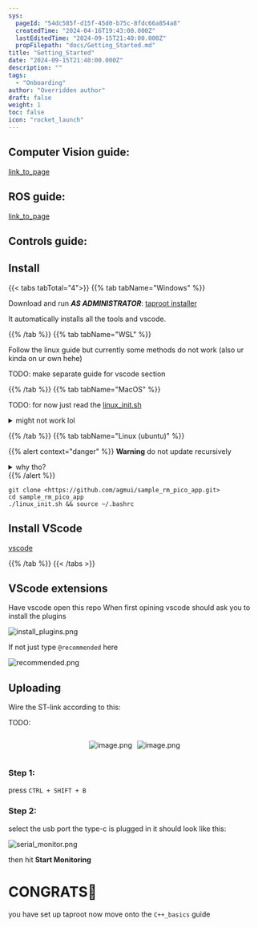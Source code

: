 ```yaml
---
sys:
  pageId: "54dc585f-d15f-45d0-b75c-8fdc66a854a8"
  createdTime: "2024-04-16T19:43:00.000Z"
  lastEditedTime: "2024-09-15T21:40:00.000Z"
  propFilepath: "docs/Getting_Started.md"
title: "Getting_Started"
date: "2024-09-15T21:40:00.000Z"
description: ""
tags:
  - "Onboarding"
author: "Overridden author"
draft: false
weight: 1
toc: false
icon: "rocket_launch"
---
```


## Computer Vision guide:

[link_to_page](86d45bc0-388b-4d26-8848-44f255f73d0e)

## ROS guide:

[link_to_page](3c76c1de-ec8f-46d6-8b0a-294005edc2d5)

## Controls guide:

## Install

{{< tabs tabTotal="4">}}
{{% tab tabName="Windows" %}}

Download and run _**AS ADMINISTRATOR**_: [taproot installer](https://github.com/Thornbots/TeachingFreshies/releases/tag/1.0)

It automatically installs all the tools and vscode.

{{% /tab %}}
{{% tab tabName="WSL" %}}

Follow the linux guide but currently some methods do not work (also ur kinda on ur own hehe)

TODO: make separate guide for vscode section

{{% /tab %}}
{{% tab tabName="MacOS" %}}

TODO: for now just read the [linux_init.sh](https://github.com/agmui/sample_rm_pico_app/blob/main/linux_init.sh)

<details>
<summary>might not work lol</summary>

`brew install libusb pkg-config`

Next install: [vscode](https://code.visualstudio.com/Download)

</details>

{{% /tab %}}
{{% tab tabName="Linux (ubuntu)" %}}

{{% alert context="danger" %}}
**Warning** do not update recursively
<details>
<summary>why tho?</summary>
There are some submodules that may go on for a while (like tinyusb) and I highly
recommend you don't need to get them.
If you want to see what submodules I update just look in `linux_init.sh`
</details>
{{% /alert %}}

```shell
git clone <https://github.com/agmui/sample_rm_pico_app.git>
cd sample_rm_pico_app
./linux_init.sh && source ~/.bashrc
```

## Install VScode

[vscode](https://code.visualstudio.com/Download)

{{% /tab %}}
{{< /tabs >}}

## VScode extensions

Have vscode open this repo
When first opining vscode should ask you to install the plugins

![install_plugins.png](https://prod-files-secure.s3.us-west-2.amazonaws.com/d518164a-d88e-44d1-a4ee-3adb3bd8bce0/89bd30f0-1825-4e77-867b-0a41ce370880/install_plugins.png?X-Amz-Algorithm=AWS4-HMAC-SHA256&X-Amz-Content-Sha256=UNSIGNED-PAYLOAD&X-Amz-Credential=ASIAZI2LB466RWLAUDYX%2F20250404%2Fus-west-2%2Fs3%2Faws4_request&X-Amz-Date=20250404T070821Z&X-Amz-Expires=3600&X-Amz-Security-Token=IQoJb3JpZ2luX2VjEJf%2F%2F%2F%2F%2F%2F%2F%2F%2F%2FwEaCXVzLXdlc3QtMiJIMEYCIQDXRhmhfNj6WqBBK27oJofD1qw6aQAmtgyj6ybHPHn83gIhAKaWTAvyqxz8UF9h99QYVTfa%2B7OFmOZZL%2Fe%2F%2BYvT46I8Kv8DCBAQABoMNjM3NDIzMTgzODA1IgyFrKllcadFsaFaKAwq3AOiE02AEPRwDGcrK4T2Zu55%2BQTcbR5CIFwOtBVL0ZasNAKbjBcQsAw7HwMDjfpFoWvZSVT43f0Nl7JHt%2F09xI8buReiexagRJRSNCnYF9Gu4bkD%2Br%2FMmh1A1SAm8hulE4Pq6abG99W1iSm6XClCaOzIArGrwq%2FWEGRFzh%2F7Ek8zSNXKqcdDUrWiFaxSsqIe4U6582QtywPaytTtWAU%2BhVCYLm3Fy5TvBoIykRBU1XIpIhBTPZpuOWNw7DfaHfi5As6n0HK7FD4%2FKyze2VLofMsVff4HQMENFo%2F%2BB%2BZT327f9kDI9U%2F%2Btkw0rPFm0f7K%2FtxWH3xUhplhXJKSf2YOB%2Beg56nPiJdPvSvY9kuNGcyFW5qGu4lVw0CKp8Ao4aRYcEO1PjbTQI705%2Bn8baPdR5Gi4j%2BU%2Fgp%2B7rQ%2Bxmu0Cag3HXFI6m1O7do1zktAM94%2FMsWXcGORBVnz5Iv82dowgFNF7hShADwVuS2CIcf%2Bg1RrMBUWElDJqRJOHrPW1Iy7KtEvpBmK%2BpTikuMUuT2vh8VFwEF3kFvb%2F9eUuF%2FlHp0HbjLXSPc4mtrwkAtucG7Ffgm5eBYpNbO6P8tyLNy2bPIqUfqFr76Hhkpynuv5aO2YtoBNwuQpJL8DtZY74jDJ%2BL2%2FBjqkAbeAemdLi6hkmZUUbGVOdrvyu8yJyz6jULE3c%2BF%2BfXht%2F3e1ebgINW5PER9hHdLH9D6a6GcEf9Cxq28Rl%2BZS4AzK4tPc%2FLB13p0FOgb72RUx2fHu5cMhiCy%2FJ69t1eLalpy06S5s7tM8LGkSxtVBcv%2FUBfOcoc1LTdiEI9%2FzAEiaKvKik1FTUPPWLEp9NBmVwL3EZNIWZaLtnmkb6gVGMQ35Mx4P&X-Amz-Signature=4cbfa699e2289e234e8a869eaa96a5b512b11f70a3f11a095e16dc01325931bd&X-Amz-SignedHeaders=host&x-id=GetObject)

If not just type `@recommended` here  

![recommended.png](https://prod-files-secure.s3.us-west-2.amazonaws.com/d518164a-d88e-44d1-a4ee-3adb3bd8bce0/61e661e9-5d85-4dfc-be0d-8d2097a5e793/recommended.png?X-Amz-Algorithm=AWS4-HMAC-SHA256&X-Amz-Content-Sha256=UNSIGNED-PAYLOAD&X-Amz-Credential=ASIAZI2LB466RWLAUDYX%2F20250404%2Fus-west-2%2Fs3%2Faws4_request&X-Amz-Date=20250404T070821Z&X-Amz-Expires=3600&X-Amz-Security-Token=IQoJb3JpZ2luX2VjEJf%2F%2F%2F%2F%2F%2F%2F%2F%2F%2FwEaCXVzLXdlc3QtMiJIMEYCIQDXRhmhfNj6WqBBK27oJofD1qw6aQAmtgyj6ybHPHn83gIhAKaWTAvyqxz8UF9h99QYVTfa%2B7OFmOZZL%2Fe%2F%2BYvT46I8Kv8DCBAQABoMNjM3NDIzMTgzODA1IgyFrKllcadFsaFaKAwq3AOiE02AEPRwDGcrK4T2Zu55%2BQTcbR5CIFwOtBVL0ZasNAKbjBcQsAw7HwMDjfpFoWvZSVT43f0Nl7JHt%2F09xI8buReiexagRJRSNCnYF9Gu4bkD%2Br%2FMmh1A1SAm8hulE4Pq6abG99W1iSm6XClCaOzIArGrwq%2FWEGRFzh%2F7Ek8zSNXKqcdDUrWiFaxSsqIe4U6582QtywPaytTtWAU%2BhVCYLm3Fy5TvBoIykRBU1XIpIhBTPZpuOWNw7DfaHfi5As6n0HK7FD4%2FKyze2VLofMsVff4HQMENFo%2F%2BB%2BZT327f9kDI9U%2F%2Btkw0rPFm0f7K%2FtxWH3xUhplhXJKSf2YOB%2Beg56nPiJdPvSvY9kuNGcyFW5qGu4lVw0CKp8Ao4aRYcEO1PjbTQI705%2Bn8baPdR5Gi4j%2BU%2Fgp%2B7rQ%2Bxmu0Cag3HXFI6m1O7do1zktAM94%2FMsWXcGORBVnz5Iv82dowgFNF7hShADwVuS2CIcf%2Bg1RrMBUWElDJqRJOHrPW1Iy7KtEvpBmK%2BpTikuMUuT2vh8VFwEF3kFvb%2F9eUuF%2FlHp0HbjLXSPc4mtrwkAtucG7Ffgm5eBYpNbO6P8tyLNy2bPIqUfqFr76Hhkpynuv5aO2YtoBNwuQpJL8DtZY74jDJ%2BL2%2FBjqkAbeAemdLi6hkmZUUbGVOdrvyu8yJyz6jULE3c%2BF%2BfXht%2F3e1ebgINW5PER9hHdLH9D6a6GcEf9Cxq28Rl%2BZS4AzK4tPc%2FLB13p0FOgb72RUx2fHu5cMhiCy%2FJ69t1eLalpy06S5s7tM8LGkSxtVBcv%2FUBfOcoc1LTdiEI9%2FzAEiaKvKik1FTUPPWLEp9NBmVwL3EZNIWZaLtnmkb6gVGMQ35Mx4P&X-Amz-Signature=3bf08eed52778d91a8e85d05689145be3f081ffb5c25aaeaa74fc7e091fd37e4&X-Amz-SignedHeaders=host&x-id=GetObject)

## Uploading

Wire the ST-link according to this:

TODO:

<div style="display: flex;flex-direction: row; column-gap:10px; max-width: 630px;justify-content: center;">
<div>

![image.png](https://prod-files-secure.s3.us-west-2.amazonaws.com/d518164a-d88e-44d1-a4ee-3adb3bd8bce0/210ecb78-1116-4d7b-b9b7-2292f66fa2c2/image.png?X-Amz-Algorithm=AWS4-HMAC-SHA256&X-Amz-Content-Sha256=UNSIGNED-PAYLOAD&X-Amz-Credential=ASIAZI2LB466YPVXT7MQ%2F20250404%2Fus-west-2%2Fs3%2Faws4_request&X-Amz-Date=20250404T070827Z&X-Amz-Expires=3600&X-Amz-Security-Token=IQoJb3JpZ2luX2VjEJf%2F%2F%2F%2F%2F%2F%2F%2F%2F%2FwEaCXVzLXdlc3QtMiJIMEYCIQCLG5mBraiQnFrzvGF5OACw0tXvPR4dkBH831l4gYMMpAIhAOBNkOrwDo6jhcgZcrEXk5TBRU8si0yC%2FXFqwQk%2Bu9s8Kv8DCBAQABoMNjM3NDIzMTgzODA1Igw%2Fe9Wp%2B7NP3KIfyH0q3ANKHVc71o5eB8%2BMxsNUiAd%2Bb1F5WMy26hG5ai9bsytbQ7sL39UKW0evVhjLcZdBHjNcq9OXheSGfP6Ck8hGdSb8XsXyBmO6pnez1Unwz7YLDiVylkWQsjl0Za96NuIP8w8wwBCXKJKk11bpSEtr%2Fd%2BtXtKgPpGiaMn%2B16D4cxenOFuvJc%2FzIZIPjSbQqXE3Y9tiVopDlHTZ%2BZ%2FL6M4Wk1nf2yrs7vFUTGBeHN3FyEv6YrmWF9IX0QIyrw7kCIe4x%2FCfPRwBGyScttoMwMeQ2PbBV%2BmJeJvaX%2FosiDX75b4i6GgZ%2FcvsCnHw7WBW61FmCCP1jSBUHenDOD%2FxPIhCidWHrBAnq5%2FUIuOIdyLfmILEp1HiJ3yfDx%2FyYJooW5oz2fPr7uazqy6DWCce9sEMbKrK9FJBStaTofQzDVbiCPT%2FyPF6WW4fqs%2BEt0X5fz1XjSdUeoQkrNs8cZchFuXMffv%2FKP3XjX3lIhgIQLIYDkt0C0efSbSr2Tj%2Fu6ZPnLpKiXTLIV%2FdEEbRs5E%2F5NjrR3HnyLTEEQ8%2B7BBHKs2VKV6LV7z%2FBNcvNxc5B852vM8An45s1geHTYMosj2Rfo2lMMujlfEnnhLrZJgEe26XQgoKG7vamfRD5RDvJuAbtTC%2B%2BL2%2FBjqkAWKq3%2F7oKyRqsXkgd7QSNHQTtNYyqBAWUXD%2FNk8VrcgeQVo2hgVBh%2FHPfiRXWO%2BfJMeiafYoqMUYIi%2F6z53OAytiR9F%2F6s3pDetzlj3CaK%2FGThp64fV5qpeIW%2BvFOOK0vgbJGV7L%2BhbiTEy59TxfXCk1%2FL7xwpO40aOhAOXKC3D%2BAYRCz6rKWG6apV9EeXrOUHYXQc1%2FbpTicWs1kpRndb0s%2BrjJ&X-Amz-Signature=e90b9d52cc771cfd5586e2cad331793c35d7ebb2f9923dc439bec943bd1c16e7&X-Amz-SignedHeaders=host&x-id=GetObject)

</div>
<div>

![image.png](https://prod-files-secure.s3.us-west-2.amazonaws.com/d518164a-d88e-44d1-a4ee-3adb3bd8bce0/33a0fd0f-8ca6-4a86-8e09-26e95ded1fff/image.png?X-Amz-Algorithm=AWS4-HMAC-SHA256&X-Amz-Content-Sha256=UNSIGNED-PAYLOAD&X-Amz-Credential=ASIAZI2LB466VMTGOJHB%2F20250404%2Fus-west-2%2Fs3%2Faws4_request&X-Amz-Date=20250404T070827Z&X-Amz-Expires=3600&X-Amz-Security-Token=IQoJb3JpZ2luX2VjEJf%2F%2F%2F%2F%2F%2F%2F%2F%2F%2FwEaCXVzLXdlc3QtMiJGMEQCIAuH%2FDG%2Fx48lvlK2ZCNoGQ4n5Csyu8gWPNaBw%2BxUrIb7AiAjtM%2BcQQPX1DCLo2sBzTCn1UA9EP0uwLfY3hgz0mxLRir%2FAwgQEAAaDDYzNzQyMzE4MzgwNSIMjtlSrGsyI6MSGehGKtwDKftKXN7aTMMJBn2k%2FtR9l0m%2F4fpdSp8Ao0kIJvKuZLA7SEUY%2Fi2JeLq4uZDfT%2BPUEEYWTEbIze4sHgDLkE0z2m29%2FBRQysdHs2%2F4KuyirymcZJE5rmKCpU8t4Gp5RUZaOeKq1XUQTCpdLH%2Fs%2Fc4XsOSJJM1jJy0d0DCi6n%2F0JO8rZ3Q%2Bwl3RDk6G63r65%2FN%2FROfbn%2FBqzZQWgKU4gD8eA%2ByuXjb4LYwQE6fE3jAD8Rg0gadXtR4Mv6QL7kUysBd5%2FYc%2Bh13OTimbcK4RdP9sgLudONYNW1qfb6hSShF0PUgrwZ1yFy%2FyRcBGW4m8no%2FdhwEMIeotCbPaONJGMJgQ9PbgKvkQzQDYzPrOjFx7EtI%2BrIHA01S1H25f2IYgSHP17TDumToJQdMMf5EpwpITjt6y9%2Be88jlWVHhlv6jFxpIJm%2BvmnKGsuBeJEHS5VuhfhHj3WTczxgaPnhmgnQZ%2FzR0IJmGB0SYiJptNnjN2pNkMUh%2BVz74oPzW2DCRC4XsbcEScm%2FIeMkMMG2n%2FY6ZOBxSs0hn%2FTKFqZzLlYQqPH6VQn%2FPN1FwLkiO1Cr8Ayu3Im34zrsXNTcuzkf9vLfXTPLPi5DvJXcCGK2wJymm1BNiXHLQLgy3UkbYjvLowzfi9vwY6pgFRdxakpcRsUyEljvrJtlO2NtGOcbesJRxXhIeJAuJNList%2FLr7Ckay34tnjUsvOVHbxn7WWp6youiDbmHgvGu6N6kfQgOWRG17vhvebCVNMef6FG3G3rsg9KRlD6ALR2mZtcrvxbzvATXgPd10yj%2B6REB2PIe5SgDeX2ZkvHscPW1AUUGFCr7S9Wl5xNPat9jCDUa9C28KZKWQJgkhKWERKNN5pKZG&X-Amz-Signature=344cddacce6f328c5c8f7bbe77058e93685de55d3cf35cb5fd8976ace590313a&X-Amz-SignedHeaders=host&x-id=GetObject)

</div>
</div>

### Step 1:

press `CTRL + SHIFT + B`

### Step 2:

select the usb port the type-c is plugged in it should look like this:

![serial_monitor.png](https://prod-files-secure.s3.us-west-2.amazonaws.com/d518164a-d88e-44d1-a4ee-3adb3bd8bce0/f03f4774-05d4-4393-b6a0-d5efb6d315ab/serial_monitor.png?X-Amz-Algorithm=AWS4-HMAC-SHA256&X-Amz-Content-Sha256=UNSIGNED-PAYLOAD&X-Amz-Credential=ASIAZI2LB466RWLAUDYX%2F20250404%2Fus-west-2%2Fs3%2Faws4_request&X-Amz-Date=20250404T070821Z&X-Amz-Expires=3600&X-Amz-Security-Token=IQoJb3JpZ2luX2VjEJf%2F%2F%2F%2F%2F%2F%2F%2F%2F%2FwEaCXVzLXdlc3QtMiJIMEYCIQDXRhmhfNj6WqBBK27oJofD1qw6aQAmtgyj6ybHPHn83gIhAKaWTAvyqxz8UF9h99QYVTfa%2B7OFmOZZL%2Fe%2F%2BYvT46I8Kv8DCBAQABoMNjM3NDIzMTgzODA1IgyFrKllcadFsaFaKAwq3AOiE02AEPRwDGcrK4T2Zu55%2BQTcbR5CIFwOtBVL0ZasNAKbjBcQsAw7HwMDjfpFoWvZSVT43f0Nl7JHt%2F09xI8buReiexagRJRSNCnYF9Gu4bkD%2Br%2FMmh1A1SAm8hulE4Pq6abG99W1iSm6XClCaOzIArGrwq%2FWEGRFzh%2F7Ek8zSNXKqcdDUrWiFaxSsqIe4U6582QtywPaytTtWAU%2BhVCYLm3Fy5TvBoIykRBU1XIpIhBTPZpuOWNw7DfaHfi5As6n0HK7FD4%2FKyze2VLofMsVff4HQMENFo%2F%2BB%2BZT327f9kDI9U%2F%2Btkw0rPFm0f7K%2FtxWH3xUhplhXJKSf2YOB%2Beg56nPiJdPvSvY9kuNGcyFW5qGu4lVw0CKp8Ao4aRYcEO1PjbTQI705%2Bn8baPdR5Gi4j%2BU%2Fgp%2B7rQ%2Bxmu0Cag3HXFI6m1O7do1zktAM94%2FMsWXcGORBVnz5Iv82dowgFNF7hShADwVuS2CIcf%2Bg1RrMBUWElDJqRJOHrPW1Iy7KtEvpBmK%2BpTikuMUuT2vh8VFwEF3kFvb%2F9eUuF%2FlHp0HbjLXSPc4mtrwkAtucG7Ffgm5eBYpNbO6P8tyLNy2bPIqUfqFr76Hhkpynuv5aO2YtoBNwuQpJL8DtZY74jDJ%2BL2%2FBjqkAbeAemdLi6hkmZUUbGVOdrvyu8yJyz6jULE3c%2BF%2BfXht%2F3e1ebgINW5PER9hHdLH9D6a6GcEf9Cxq28Rl%2BZS4AzK4tPc%2FLB13p0FOgb72RUx2fHu5cMhiCy%2FJ69t1eLalpy06S5s7tM8LGkSxtVBcv%2FUBfOcoc1LTdiEI9%2FzAEiaKvKik1FTUPPWLEp9NBmVwL3EZNIWZaLtnmkb6gVGMQ35Mx4P&X-Amz-Signature=afa8f004702492792c183a7d2b7d730de6ade41727f9191e9f212eca9f82b736&X-Amz-SignedHeaders=host&x-id=GetObject)

then hit **Start Monitoring**

# CONGRATS🎉

you have set up taproot now move onto the `C++_basics` guide
